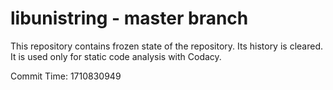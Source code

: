 # libunistring - master branch

This repository contains frozen state of the repository.
Its history is cleared. It is used only for static code
analysis with Codacy.

Commit Time: 1710830949